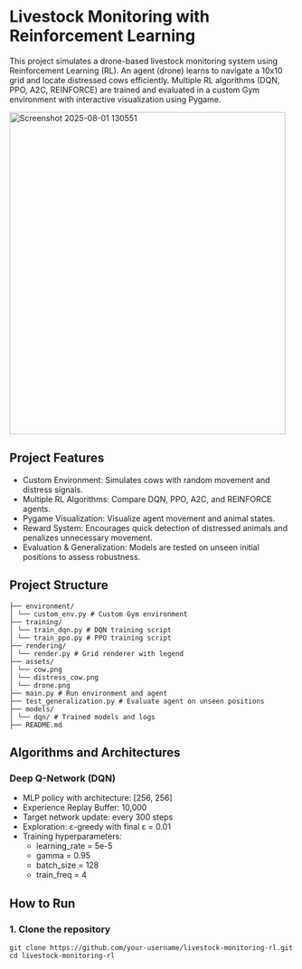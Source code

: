 # Livestock Monitoring with Reinforcement Learning

This project simulates a drone-based livestock monitoring system using Reinforcement Learning (RL). An agent (drone) learns to navigate a 10x10 grid and locate distressed cows efficiently. Multiple RL algorithms (DQN, PPO, A2C, REINFORCE) are trained and evaluated in a custom Gym environment with interactive visualization using Pygame.

<img width="488" height="570" alt="Screenshot 2025-08-01 130551" src="https://github.com/user-attachments/assets/2627f86f-fa6d-42e4-a97b-5a632b92fa79" />


## Project Features

- Custom Environment: Simulates cows with random movement and distress signals.
- Multiple RL Algorithms: Compare DQN, PPO, A2C, and REINFORCE agents.
- Pygame Visualization: Visualize agent movement and animal states.
- Reward System: Encourages quick detection of distressed animals and penalizes unnecessary movement.
- Evaluation & Generalization: Models are tested on unseen initial positions to assess robustness.

## Project Structure
```
├── environment/
│ └── custom_env.py # Custom Gym environment
├── training/
│ └── train_dqn.py # DQN training script
│ └── train_ppo.py # PPO training script
├── rendering/
│ └── render.py # Grid renderer with legend
├── assets/
│ └── cow.png
│ └── distress_cow.png
│ └── drone.png
├── main.py # Run environment and agent
├── test_generalization.py # Evaluate agent on unseen positions
├── models/
│ └── dqn/ # Trained models and logs
├── README.md
```

## Algorithms and Architectures

### Deep Q-Network (DQN)

- MLP policy with architecture: [256, 256]
- Experience Replay Buffer: 10,000
- Target network update: every 300 steps
- Exploration: ε-greedy with final ε = 0.01
- Training hyperparameters:
  - learning_rate = 5e-5
  - gamma = 0.95
  - batch_size = 128
  - train_freq = 4

## How to Run

### 1. Clone the repository
```
git clone https://github.com/your-username/livestock-monitoring-rl.git
cd livestock-monitoring-rl
